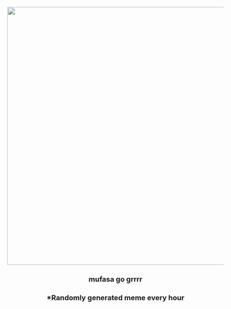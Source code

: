 <p align="center">
        <img src="https://i.redd.it/d2s7p1u8e8t81.jpg" width="600" height="600">
        </p>
        <h3 align="center">mufasa go grrrr</h3>
        <h3 align="center">*Randomly generated meme every hour</h3>
    